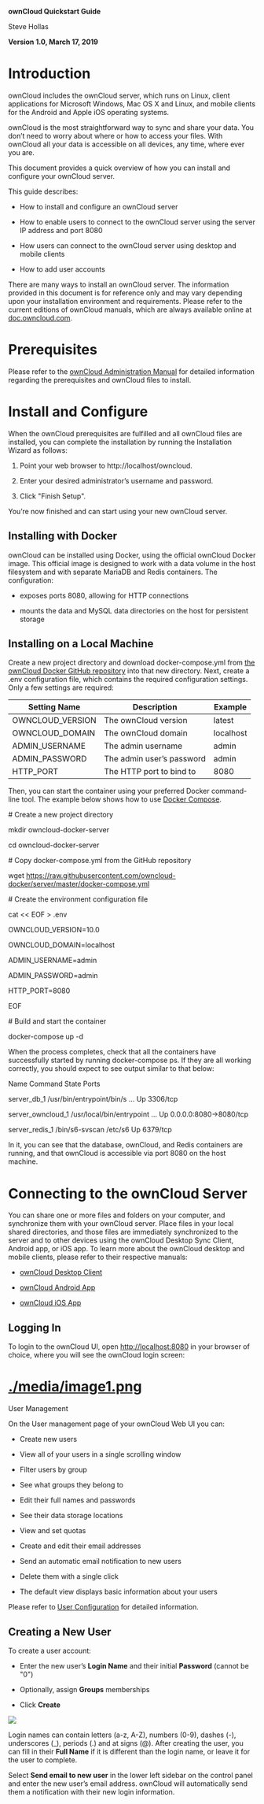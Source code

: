 **ownCloud Quickstart Guide**

Steve Hollas

**Version 1.0, March 17, 2019**

Introduction
============

ownCloud includes the ownCloud server, which runs on Linux, client applications
for Microsoft Windows, Mac OS X and Linux, and mobile clients for the Android
and Apple iOS operating systems.

ownCloud is the most straightforward way to sync and share your data. You don’t
need to worry about where or how to access your files. With ownCloud all your
data is accessible on all devices, any time, where ever you are.

This document provides a quick overview of how you can install and configure
your ownCloud server.

This guide describes:

-   How to install and configure an ownCloud server

-   How to enable users to connect to the ownCloud server using the server IP
    address and port 8080

-   How users can connect to the ownCloud server using desktop and mobile
    clients

-   How to add user accounts

There are many ways to install an ownCloud server. The information provided in
this document is for reference only and may vary depending upon your
installation environment and requirements. Please refer to the current editions
of ownCloud manuals, which are always available online at
[doc.owncloud.com](https://doc.owncloud.com/server/).

Prerequisites
=============

Please refer to the [ownCloud Administration
Manual](https://doc.owncloud.com/server/admin_manual/) for detailed information
regarding the prerequisites and ownCloud files to install.

Install and Configure
=====================

When the ownCloud prerequisites are fulfilled and all ownCloud files are
installed, you can complete the installation by running the Installation Wizard
as follows:

1.  Point your web browser to http://localhost/owncloud.

2.  Enter your desired administrator’s username and password.

3.  Click "Finish Setup".

You’re now finished and can start using your new ownCloud server.

Installing with Docker
----------------------

ownCloud can be installed using Docker, using the official ownCloud Docker
image. This official image is designed to work with a data volume in the host
filesystem and with separate MariaDB and Redis containers. The configuration:

-   exposes ports 8080, allowing for HTTP connections

-   mounts the data and MySQL data directories on the host for persistent
    storage

Installing on a Local Machine
-----------------------------

Create a new project directory and download docker-compose.yml from [the
ownCloud Docker GitHub
repository](https://github.com/owncloud-docker/server.git) into that new
directory. Next, create a .env configuration file, which contains the required
configuration settings. Only a few settings are required:

| **Setting Name** | **Description**           | **Example** |
|------------------|---------------------------|-------------|
| OWNCLOUD_VERSION | The ownCloud version      | latest      |
| OWNCLOUD_DOMAIN  | The ownCloud domain       | localhost   |
| ADMIN_USERNAME   | The admin username        | admin       |
| ADMIN_PASSWORD   | The admin user’s password | admin       |
| HTTP_PORT        | The HTTP port to bind to  | 8080        |

Then, you can start the container using your preferred Docker command-line tool.
The example below shows how to use [Docker
Compose](https://docs.docker.com/compose/).

\# Create a new project directory

mkdir owncloud-docker-server

cd owncloud-docker-server

\# Copy docker-compose.yml from the GitHub repository

wget
https://raw.githubusercontent.com/owncloud-docker/server/master/docker-compose.yml

\# Create the environment configuration file

cat \<\< EOF \> .env

OWNCLOUD_VERSION=10.0

OWNCLOUD_DOMAIN=localhost

ADMIN_USERNAME=admin

ADMIN_PASSWORD=admin

HTTP_PORT=8080

EOF

\# Build and start the container

docker-compose up -d

When the process completes, check that all the containers have successfully
started by running docker-compose ps. If they are all working correctly, you
should expect to see output similar to that below:

Name Command State Ports

server_db_1 /usr/bin/entrypoint/bin/s … Up 3306/tcp

server_owncloud_1 /usr/local/bin/entrypoint … Up 0.0.0.0:8080-\>8080/tcp

server_redis_1 /bin/s6-svscan /etc/s6 Up 6379/tcp

In it, you can see that the database, ownCloud, and Redis containers are
running, and that ownCloud is accessible via port 8080 on the host machine.

Connecting to the ownCloud Server
=================================

You can share one or more files and folders on your computer, and synchronize
them with your ownCloud server. Place files in your local shared directories,
and those files are immediately synchronized to the server and to other devices
using the ownCloud Desktop Sync Client, Android app, or iOS app. To learn more
about the ownCloud desktop and mobile clients, please refer to their respective
manuals:

-   [ownCloud Desktop Client](https://doc.owncloud.com/desktop/latest/)

-   [ownCloud Android App](https://doc.owncloud.com/android/)

-   [ownCloud iOS App](https://doc.owncloud.com/ios/)

Logging In
----------

To login to the ownCloud UI,
open [http://localhost:8080](http://localhost:8080/) in your browser of choice,
where you will see the ownCloud login screen:

[./media/image1.png](./media/image1.png)
========================================

User Management

On the User management page of your ownCloud Web UI you can:

-   Create new users

-   View all of your users in a single scrolling window

-   Filter users by group

-   See what groups they belong to

-   Edit their full names and passwords

-   See their data storage locations

-   View and set quotas

-   Create and edit their email addresses

-   Send an automatic email notification to new users

-   Delete them with a single click

-   The default view displays basic information about your users

Please refer to [User
Configuration](https://doc.owncloud.org/server/10.1/admin_manual/configuration/user/user_configuration.html)
for detailed information.

Creating a New User
-------------------

To create a user account:

-   Enter the new user’s **Login Name** and their initial **Password** (cannot
    be "0")

-   Optionally, assign **Groups** memberships

-   Click **Create**

![](media/f251a2641131c527dec609519dabbb56.png)

Login names can contain letters (a-z, A-Z), numbers (0-9), dashes (-),
underscores (_), periods (.) and at signs (\@). After creating the user, you can
fill in their **Full Name** if it is different than the login name, or leave it
for the user to complete.

Select **Send email to new user** in the lower left sidebar on the control panel
and enter the new user’s email address. ownCloud will automatically send them a
notification with their new login information. 
